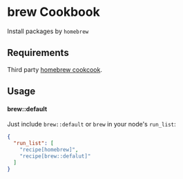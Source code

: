 brew Cookbook
=============
Install packages by `homebrew`

Requirements
------------
Third party [homebrew cookcook](https://github.com/opscode-cookbooks/homebrew).

Usage
-----

#### brew::default
Just include `brew::default` or `brew` in your node's `run_list`:

```json
{
  "run_list": [
    "recipe[homebrew]",
    "recipe[brew::defalut]"
  ]
}
```
